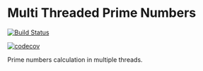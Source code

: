# Multi Threaded Prime Numbers

[![Build Status](https://travis-ci.org/alexandear/multi_threaded_prime_numbers.svg?branch=master)](https://travis-ci.org/alexandear/multi_threaded_prime_numbers)

[![codecov](https://codecov.io/gh/alexandear/multi_threaded_prime_numbers/branch/master/graph/badge.svg)](https://codecov.io/gh/alexandear/multi_threaded_prime_numbers)

Prime numbers calculation in multiple threads.
